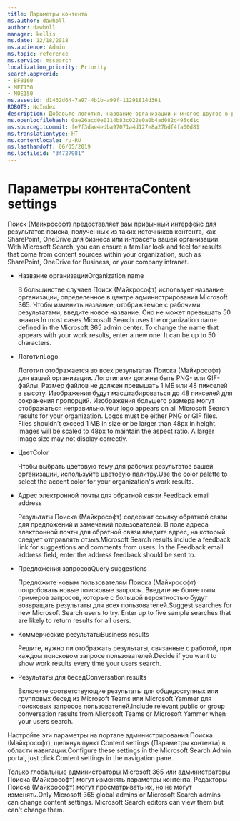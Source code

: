 ```yaml
---
title: Параметры контента
ms.author: dawholl
author: dawholl
manager: kellis
ms.date: 12/18/2018
ms.audience: Admin
ms.topic: reference
ms.service: mssearch
localization_priority: Priority
search.appverid:
- BFB160
- MET150
- MOE150
ms.assetid: d1432d64-7a97-4b1b-a99f-11291814d361
ROBOTS: NoIndex
description: Добавьте логотип, название организации и многое другое в результаты Поиска (Майкрософт), связанные с работой
ms.openlocfilehash: 0ae26acd0e0114b83c022e0a0b4ad082d495cd1c
ms.sourcegitcommit: fe7f3dae4edba97071a4d127e8a27bdf4fa00d81
ms.translationtype: HT
ms.contentlocale: ru-RU
ms.lasthandoff: 06/05/2019
ms.locfileid: "34727981"
---
```

# <a name="content-settings"></a><span data-ttu-id="9a3f5-103">Параметры контента</span><span class="sxs-lookup"><span data-stu-id="9a3f5-103">Content settings</span></span>

 
<span data-ttu-id="9a3f5-104">Поиск (Майкрософт) предоставляет вам привычный интерфейс для результатов поиска, полученных из таких источников контента, как SharePoint, OneDrive для бизнеса или интрасеть вашей организации. </span><span class="sxs-lookup"><span data-stu-id="9a3f5-104">With Microsoft Search, you can ensure a familiar look and feel for results that come from content sources within your organization, such as SharePoint, OneDrive for Business, or your company intranet.</span></span> 
  
- <span data-ttu-id="9a3f5-105">Название организации</span><span class="sxs-lookup"><span data-stu-id="9a3f5-105">Organization name</span></span>
    
    <span data-ttu-id="9a3f5-p101">В большинстве случаев Поиск (Майкрософт) использует название организации, определенное в центре администрирования Microsoft 365. Чтобы изменить название, отображаемое с рабочими результатами, введите новое название. Оно не может превышать 50 знаков.</span><span class="sxs-lookup"><span data-stu-id="9a3f5-p101">In most cases Microsoft Search uses the organization name defined in the Microsoft 365 admin center. To change the name that appears with your work results, enter a new one. It can be up to 50 characters.</span></span>
    
- <span data-ttu-id="9a3f5-109">Логотип</span><span class="sxs-lookup"><span data-stu-id="9a3f5-109">Logo</span></span>
    
    <span data-ttu-id="9a3f5-p102">Логотип отображается во всех результатах Поиска (Майкрософт) для вашей организации. Логотипами должны быть PNG- или GIF-файлы. Размер файлов не должен превышать 1 МБ или 48 пикселей в высоту. Изображения будут масштабироваться до 48 пикселей для сохранения пропорций. Изображения большего размера могут отображаться неправильно.</span><span class="sxs-lookup"><span data-stu-id="9a3f5-p102">Your logo appears on all Microsoft Search results for your organization. Logos must be either PNG or GIF files. Files shouldn't exceed 1 MB in size or be larger than 48px in height. Images will be scaled to 48px to maintain the aspect ratio. A larger image size may not display correctly.</span></span>
    
- <span data-ttu-id="9a3f5-115">Цвет</span><span class="sxs-lookup"><span data-stu-id="9a3f5-115">Color</span></span>
    
    <span data-ttu-id="9a3f5-116">Чтобы выбрать цветовую тему для рабочих результатов вашей организации, используйте цветовую палитру.</span><span class="sxs-lookup"><span data-stu-id="9a3f5-116">Use the color palette to select the accent color for your organization's work results.</span></span>
    
- <span data-ttu-id="9a3f5-117">Адрес электронной почты для обратной связи </span><span class="sxs-lookup"><span data-stu-id="9a3f5-117">Feedback email address</span></span>
    
    <span data-ttu-id="9a3f5-p103">Результаты Поиска (Майкрософт) содержат ссылку обратной связи для предложений и замечаний пользователей. В поле адреса электронной почты для обратной связи введите адрес, на который следует отправлять отзыв.</span><span class="sxs-lookup"><span data-stu-id="9a3f5-p103">Microsoft Search results include a feedback link for suggestions and comments from users. In the Feedback email address field, enter the address feedback should be sent to.</span></span>
    
- <span data-ttu-id="9a3f5-120">Предложения запросов</span><span class="sxs-lookup"><span data-stu-id="9a3f5-120">Query suggestions</span></span>
    
    <span data-ttu-id="9a3f5-p104">Предложите новым пользователям Поиска (Майкрософт) попробовать новые поисковые запросы. Введите не более пяти примеров запросов, которые с большой вероятностью будут возвращать результаты для всех пользователей.</span><span class="sxs-lookup"><span data-stu-id="9a3f5-p104">Suggest searches for new Microsoft Search users to try. Enter up to five sample searches that are likely to return results for all users.</span></span>
    
- <span data-ttu-id="9a3f5-123">Коммерческие результаты</span><span class="sxs-lookup"><span data-stu-id="9a3f5-123">Business results</span></span>
    
    <span data-ttu-id="9a3f5-124">Решите, нужно ли отображать результаты, связанные с работой, при каждом поисковом запросе пользователей.</span><span class="sxs-lookup"><span data-stu-id="9a3f5-124">Decide if you want to show work results every time your users search.</span></span>
    
- <span data-ttu-id="9a3f5-125">Результаты для бесед</span><span class="sxs-lookup"><span data-stu-id="9a3f5-125">Conversation results</span></span>
    
    <span data-ttu-id="9a3f5-126">Включите соответствующие результаты для общедоступных или групповых бесед из Microsoft Teams или Microsoft Yammer для поисковых запросов пользователей.</span><span class="sxs-lookup"><span data-stu-id="9a3f5-126">Include relevant public or group conversation results from Microsoft Teams or Microsoft Yammer when your users search.</span></span>
    
<span data-ttu-id="9a3f5-127">Настройте эти параметры на портале администрирования Поиска (Майкрософт), щелкнув пункт Content settings (Параметры контента) в области навигации.</span><span class="sxs-lookup"><span data-stu-id="9a3f5-127">Configure these settings in the Microsoft Search Admin portal, just click Content settings in the navigation pane.</span></span>
  
<span data-ttu-id="9a3f5-p105">Только глобальные администраторы Microsoft 365 или администраторы Поиска (Майкрософт) могут изменять параметры контента. Редакторы Поиска (Майкрософт) могут просматривать их, но не могут изменять.</span><span class="sxs-lookup"><span data-stu-id="9a3f5-p105">Only Microsoft 365 global admins or Microsoft Search admins can change content settings. Microsoft Search editors can view them but can't change them.</span></span>


